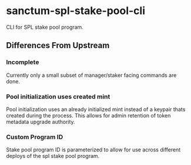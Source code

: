 # sanctum-spl-stake-pool-cli

CLI for SPL stake pool program.

## Differences From Upstream

### Incomplete

Currently only a small subset of manager/staker facing commands are done.

### Pool initialization uses created mint

Pool initialization uses an already initialized mint instead of a keypair thats created during the process. This allows for admin retention of token metadata upgrade authority.

### Custom Program ID

Stake pool program ID is parameterized to allow for use across different deploys of the spl stake pool program.
